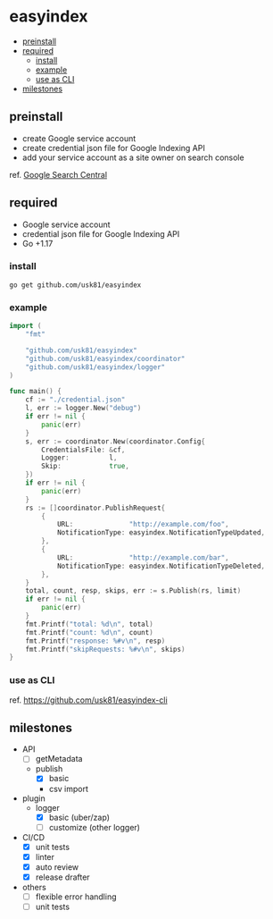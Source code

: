 # easyindex <!-- omit in toc -->

- [preinstall](#preinstall)
- [required](#required)
  - [install](#install)
  - [example](#example)
  - [use as CLI](#use-as-cli)
- [milestones](#milestones)

## preinstall

- create Google service account
- create credential json file for Google Indexing API
- add your service account as a site owner on search console

ref. [Google Search Central](https://developers.google.com/search/apis/indexing-api/v3/prereqs)

## required

- Google service account
- credential json file for Google Indexing API
- Go +1.17

### install

```
go get github.com/usk81/easyindex
```
### example

```go
import (
    "fmt"

    "github.com/usk81/easyindex"
    "github.com/usk81/easyindex/coordinator"
    "github.com/usk81/easyindex/logger"
)

func main() {
    cf := "./credential.json"
    l, err := logger.New("debug")
    if err != nil {
        panic(err)
    }
    s, err := coordinator.New(coordinator.Config{
        CredentialsFile: &cf,
        Logger:          l,
        Skip:            true,
    })
    if err != nil {
        panic(err)
    }
    rs := []coordinator.PublishRequest{
        {
            URL:              "http://example.com/foo",
            NotificationType: easyindex.NotificationTypeUpdated,
        },
        {
            URL:              "http://example.com/bar",
            NotificationType: easyindex.NotificationTypeDeleted,
        },
    }
    total, count, resp, skips, err := s.Publish(rs, limit)
    if err != nil {
        panic(err)
    }
    fmt.Printf("total: %d\n", total)
    fmt.Printf("count: %d\n", count)
    fmt.Printf("response: %#v\n", resp)
    fmt.Printf("skipRequests: %#v\n", skips)
}
```

### use as CLI

ref. https://github.com/usk81/easyindex-cli

## milestones

- API
  - [ ] getMetadata
  - publish
    - [x] basic
    - csv import 
- plugin
  - logger
    - [x] basic (uber/zap)
    - [ ] customize (other logger)
- CI/CD
  - [x] unit tests
  - [x] linter
  - [x] auto review
  - [x] release drafter
- others
  - [ ] flexible error handling
  - [ ] unit tests
